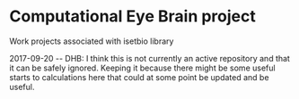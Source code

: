 Computational Eye Brain project
========

Work projects associated with isetbio library

2017-09-20 -- DHB: I think this is not currently an active repository and that it can be safely ignored.  Keeping it because there might be some useful starts to calculations here that could at some point be updated and be useful.
